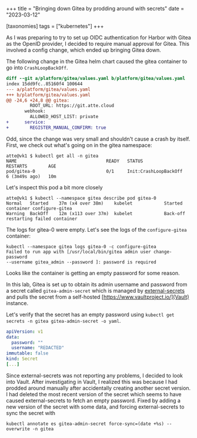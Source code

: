 +++
title = "Bringing down Gitea by prodding around with secrets"
date = "2023-03-12"

[taxonomies]
tags = ["kubernetes"]
+++

As I was preparing to try to set up OIDC authentication for Harbor with Gitea as the OpenID provider, I decided to require manual approval for Gitea. This involved a config change, which ended up bringing Gitea down.
<!-- more -->

The following change in the Gitea helm chart caused the gitea container to go into `CrashLoopBackOff`.
```diff
diff --git a/platform/gitea/values.yaml b/platform/gitea/values.yaml
index 15dd9fc..85160f4 100644
--- a/platform/gitea/values.yaml
+++ b/platform/gitea/values.yaml
@@ -24,6 +24,8 @@ gitea:
         ROOT_URL: https://git.atte.cloud
       webhook:
         ALLOWED_HOST_LIST: private
+      service:
+        REGISTER_MANUAL_CONFIRM: true
```
Odd, since the change was very small and shouldn't cause a crash by itself. 
First, we check out what's going on in the gitea namespace:
```
atte@vk1 $ kubectl get all -n gitea
NAME                                  READY   STATUS                  RESTARTS        AGE
pod/gitea-0                           0/1     Init:CrashLoopBackOff   6 (3m49s ago)   10m
```
Let's inspect this pod a bit more closely
```
atte@vk1 $ kubectl --namespace gitea describe pod gitea-0
Normal   Started    37m (x4 over 38m)    kubelet            Started container configure-gitea
Warning  BackOff    12m (x113 over 37m)  kubelet            Back-off restarting failed container
```
The logs for gitea-0 were empty. Let's see the logs of the `configure-gitea` container:
```
kubectl --namespace gitea logs gitea-0 -c configure-gitea
Failed to run app with [/usr/local/bin/gitea admin user change-password 
--username gitea_admin --password ]: password is required
```
Looks like the container is getting an empty password for some reason. 

In this lab, Gitea is set up to  obtain its admin username and password from a secret called `gitea-admin-secret` which is managed by [external-secrets](https://external-secrets.io/v0.7.2/) and pulls the secret from a self-hosted [https://www.vaultproject.io/](Vault) instance.

Let's verify that the secret has an empty password using `kubectl get secrets -n gitea gitea-admin-secret -o yaml`.
```yaml
apiVersion: v1
data:
  password: ""
  username: "REDACTED"
immutable: false
kind: Secret
[...]
```
Since external-secrets was not reporting any problems, I decided to look into Vault. 
After investigating in Vault, I realized this was because I had prodded around manually after accidentally creating another secret version. I had deleted the most recent version of the secret which seems to have caused external-secrets to fetch an empty password. Fixed by adding a new version of the secret with some data, and forcing external-secrets to sync the secret with
```
kubectl annotate es gitea-admin-secret force-sync=(date +%s) --overwrite -n gitea
```